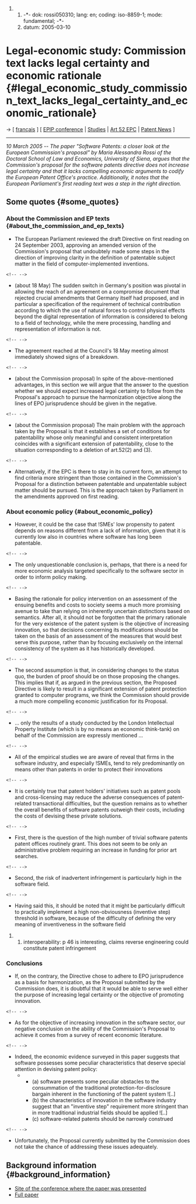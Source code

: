 1.  1.  -\*- dok: rossi050310; lang: en; coding: iso-8859-1; mode:
        fundamental; -\*-
    2.  datum: 2005-03-10

# Legal-economic study: Commission text lacks legal certainty and economic rationale {#legal_economic_study_commission_text_lacks_legal_certainty_and_economic_rationale}

-\> \[ [ français](Rossi050310Fr "wikilink") \] \[ [ EPIP
conference](Epip050310En "wikilink") \| [
Studies](SwpatsiskuEn "wikilink") \| [ Art 52 EPC](Epue52En "wikilink")
\| [ Patent News](SwpatcninoEn "wikilink") \]

------------------------------------------------------------------------

*10 March 2005 \-- The paper \"Software Patents: a closer look at the
European Commission\'s proposal\" by Maria Alessandra Rossi of the
Doctoral School of Law and Economics, University of Siena, argues that
the Commission\'s proposal for the software patents directive does not
increase legal certainty and that it lacks compelling economic arguments
to codify the European Patent Office\'s practice. Additionally, it notes
that the European Parliament\'s first reading text was a step in the
right direction.*

## Some quotes {#some_quotes}

### About the Commission and EP texts {#about_the_commission_and_ep_texts}

-   The European Parliament reviewed the draft Directive on first
    reading on 24 September 2003, approving an amended version of the
    Commission\'s proposal that undoubtely made some steps in the
    direction of improving clarity in the definition of patentable
    subject matter in the field of computer-implemented inventions.

```{=html}
<!-- -->
```
-   (about 18 May) The sudden switch in Germany\'s position was pivotal
    in allowing the reach of an agreement on a compromise document that
    rejected crucial amendments that Germany itself had proposed, and in
    particular a specification of the requirement of technical
    contribution according to which the use of natural forces to control
    physical effects beyond the digital representation of information is
    considered to belong to a field of technology, while the mere
    processing, handling and representation of information is not.

```{=html}
<!-- -->
```
-   The agreement reached at the Council\'s 18 May meeting almost
    immediately showed signs of a breakdown.

```{=html}
<!-- -->
```
-   (about the Commission proposal) In spite of the above-mentioned
    advantages, in this section we will argue that the answer to the
    question whether we should expect increased legal certainty to
    follow from the Proposal\'s approach to pursue the harmonization
    objective along the lines of EPO jurisprudence should be given in
    the negative.

```{=html}
<!-- -->
```
-   (about the Commission proposal) The main problem with the approach
    taken by the Proposal is that it establishes a set of conditions for
    patentability whose only meaningful and consistent interpretation
    coincides with a significant extension of patentability, close to
    the situation corresponding to a deletion of art.52(2) and (3).

```{=html}
<!-- -->
```
-   Alternatively, if the EPC is there to stay in its current form, an
    attempt to find criteria more stringent than those contained in the
    Commission\'s Proposal for a distinction between patentable and
    unpatentable subject matter should be pursued. This is the approach
    taken by Parliament in the amendments approved on first reading.

### About economic policy {#about_economic_policy}

-   However, it could be the case that !SMEs\' low propensity to patent
    depends on reasons different from a lack of information, given that
    it is currently low also in countries where software has long been
    patentable.

```{=html}
<!-- -->
```
-   The only unquestionable conclusion is, perhaps, that there is a need
    for more economic analysis targeted specifically to the software
    sector in order to inform policy making.

```{=html}
<!-- -->
```
-   Basing the rationale for policy intervention on an assessment of the
    ensuing benefits and costs to society seems a much more promising
    avenue to take than relying on inherently uncertain distinctions
    based on semantics. After all, it should not be forgotten that the
    primary rationale for the very existence of the patent system is the
    objective of increasing innovation, so that decisions concerning its
    modifications should be taken on the basis of an assessment of the
    measures that would best serve this purpose, rather than by focusing
    exclusively on the internal consistency of the system as it has
    historically developed.

```{=html}
<!-- -->
```
-   The second assumption is that, in considering changes to the status
    quo, the burden of proof should be on those proposing the changes.
    This implies that if, as argued in the previous section, the
    Proposed Directive is likely to result in a significant extension of
    patent protection granted to computer programs, we think the
    Commission should provide a much more compelling economic
    justification for its Proposal.

```{=html}
<!-- -->
```
-   \... only the results of a study conducted by the London
    Intellectual Property Institute (which is by no means an economic
    think-tank) on behalf of the Commission are expressly mentioned \...

```{=html}
<!-- -->
```
-   All of the empirical studies we are aware of reveal that firms in
    the software industry, and especially !SMEs, tend to rely
    predominantly on means other than patents in order to protect their
    innovations

```{=html}
<!-- -->
```
-   It is certainly true that patent holders\' initiatives such as
    patent pools and cross-licensing may reduce the adverse consequences
    of patent-related transactional difficulties, but the question
    remains as to whether the overall benefits of software patents
    outweigh their costs, including the costs of devising these private
    solutions.

```{=html}
<!-- -->
```
-   First, there is the question of the high number of trivial software
    patents patent offices routinely grant. This does not seem to be
    only an administrative problem requiring an increase in funding for
    prior art searches.

```{=html}
<!-- -->
```
-   Second, the risk of inadvertent infringement is particularly high in
    the software field.

```{=html}
<!-- -->
```
-   Having said this, it should be noted that it might be particularly
    difficult to practically implement a high non-obviousness (inventive
    step) threshold in software, because of the difficulty of defining
    the very meaning of inventiveness in the software field

1.  1.  interoperability: p 46 is interesting, claims reverse
        engineering could constitute patent infringement

### Conclusions

-   If, on the contrary, the Directive chose to adhere to EPO
    jurisprudence as a basis for harmonization, as the Proposal
    submitted by the Commission does, it is doubtful that it would be
    able to serve well either the purpose of increasing legal certainty
    or the objective of promoting innovation.

```{=html}
<!-- -->
```
-   As for the objective of increasing innovation in the software
    sector, our negative conclusion on the ability of the Commission\'s
    Proposal to achieve it comes from a survey of recent economic
    literature.

```{=html}
<!-- -->
```
-   Indeed, the economic evidence surveyed in this paper suggests that
    software possesses some peculiar characteristics that deserve
    special attention in devising patent policy:
    -   -   \(a\) software presents some peculiar obstacles to the
            consummation of the traditional protection-for-disclosure
            bargain inherent in the functioning of the patent system
            !\[..\]
        -   \(b\) the characteristics of innovation in the software
            industry suggest that an \"inventive step\" requirement more
            stringent than in more traditional industrial fields should
            be applied !\[..\]
        -   \(c\) software-related patents should be narrowly construed

```{=html}
<!-- -->
```
-   Unfortunately, the Proposal currently submitted by the Commission
    does not take the chance of addressing these issues adequately.

## Background information {#background_information}

-   [Site of the conference where the paper was
    presented](http://www.epip.ruc.dk/papers.html?ID=872 "wikilink")
-   [Full
    paper](http://www.epip.ruc.dk/Papers/ROSSI_Paper.pdf "wikilink")
